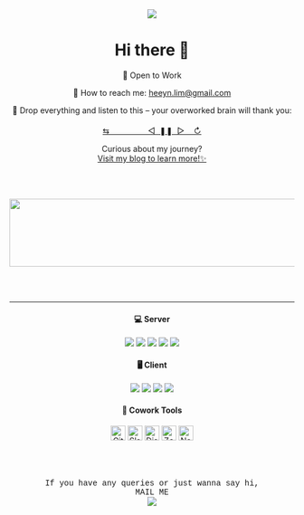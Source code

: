 <!-- Replacing all badge sections with minimal Shields.io style -->
<div align="center">
  
<!--header--> 
<img src="https://capsule-render.vercel.app/api?type=venom&color=0:8871e5,100:b678c4&stroke=b678c4&height=300&section=header&text=Heeyoun%20Lim&fontSize=70" />

  <h1>Hi there 👋</h1>
  <p>🌱 Open to Work</p>
  <p>📢 How to reach me: <a href="mailto:heeyn.lim@gmail.com">heeyn.lim@gmail.com</a></p>

  <p>
    🎵 Drop everything and listen to this – your overworked brain will thank you:<br><br>
    <a href="https://youtu.be/rtKNkm8DevU?si=TJjRH3qpRtBt1oMx" target="_blank">⇆ㅤㅤㅤㅤㅤ ◁   ❚❚   ▷      ↻ </a>
  </p>

  <p>
    Curious about my journey?  <br>
    <a href="https://readyoun.tistory.com/" target="_blank">Visit my blog to learn more!✨</a>
  </p>

  <br><br>

  <a href="https://www.gitanimals.org/en_US?utm_medium=image&utm_source=ready-oun&utm_content=line">
    <img
      src="https://render.gitanimals.org/lines/ready-oun?pet-id=590190006847078311"
      width="600"
      height="120"
    />
  </a>

  <br><br>
  <hr>
  
  <!-- Minimal Shields.io Badges -->
  <h4>💻 Server</h4>
  <img src="https://img.shields.io/badge/Java-007396?style=flat&logo=openjdk&logoColor=white" />
  <img src="https://img.shields.io/badge/Spring-6DB33F?style=flat&logo=spring&logoColor=white" />
  <img src="https://img.shields.io/badge/MySQL-4479A1?style=flat&logo=mysql&logoColor=white" />
  <img src="https://img.shields.io/badge/Docker-2496ED?style=flat&logo=docker&logoColor=white" />
  <img src="https://img.shields.io/badge/AWS-232F3E?style=flat&logo=amazonaws&logoColor=white" />

  <h4>🖥️ Client</h4>
  <img src="https://img.shields.io/badge/React-61DAFB?style=flat&logo=react&logoColor=black" />
  <img src="https://img.shields.io/badge/HTML-E34F26?style=flat&logo=html5&logoColor=white" />
  <img src="https://img.shields.io/badge/CSS-1572B6?style=flat&logo=css3&logoColor=white" />
  <img src="https://img.shields.io/badge/Bootstrap-BF8BD7?style=flat&logo=bootstrap&logoColor=white" />

  <h4>🫲 Cowork Tools</h4>
  <!-- Cowork Tools 아이콘-only 정렬 -->
  <img src="https://img.icons8.com/ios-filled/50/ffffff/github.png" width="26" title="GitHub"/>
  <img src="https://cdn.jsdelivr.net/gh/devicons/devicon/icons/slack/slack-original.svg" width="26" title="Slack" />
  <img src="https://img.icons8.com/color/48/000000/discord-logo.png" width="26" title="Discord"/>
  <img src="https://img.icons8.com/color/48/000000/zoom.png" width="26" title="Zoom" />
  <img src="https://upload.wikimedia.org/wikipedia/commons/4/45/Notion_app_logo.png" width="26" title="Notion" />
  <br><br><br><br>

  <!--footer-->
  <p style="font-family: 'Courier New', monospace;">
    If you have any queries or just wanna say hi,<br>
    MAIL ME<br>
    <a href="mailto:heeyn.lim@gmail.com">
      <img src="https://img.shields.io/badge/Gmail-D14836?style=flat&logo=gmail&logoColor=white" />
    </a>
  </p>
</div>
